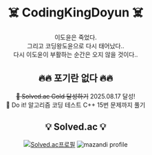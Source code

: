 <h1 align="center"> ☠️ CodingKingDoyun ☠️ </h1>
<div align="center">
  이도윤은 죽었다.</br>
  그리고 코딩왕도윤으로 다시 태어났다..</br>
  다시 이도윤이 부활하는 순간은 오지 않을 것이다..</br>
</div>

<h2 align="center"> 🔥🔥 포기란 없다 🔥🔥 </h2>
<div align="center">
  <s>💪 Solved.ac Gold 달성하기</s> 2025.08.17 달성!</br> 
  💪 Do it! 알고리즘 코딩 테스트 C++ 15번 문제까지 풀기</br>
</div>

<h2 align="center"> 💡 Solved.ac 💡 </h2>
<div align="center">
  
  [![Solved.ac프로필](http://mazassumnida.wtf/api/generate_badge?boj=dmdkrehdbs)](https://solved.ac/dmdkrehdbs)
  ![mazandi profile](http://mazandi.herokuapp.com/api?handle=dmdkrehdbs&theme=warm)
</div>

